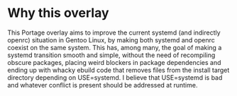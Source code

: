Why this overlay
================

This Portage overlay aims to improve the current systemd (and indirectly openrc)
situation in Gentoo Linux, by making both systemd and openrc coexist on the
same system. This has, among many, the goal of making a systemd transition
smooth and simple, without the need of recompiling obscure packages, placing
weird blockers in package dependencies and ending up with whacky ebuild code
that removes files from the install target directory depending on USE=systemd.
I believe that USE=systemd is bad and whatever conflict is present should
be addressed at runtime.


